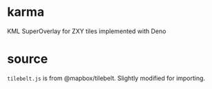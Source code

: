 # karma
KML SuperOverlay for ZXY tiles implemented with Deno

# source
`tilebelt.js` is from @mapbox/tilebelt. Slightly modified for importing.
